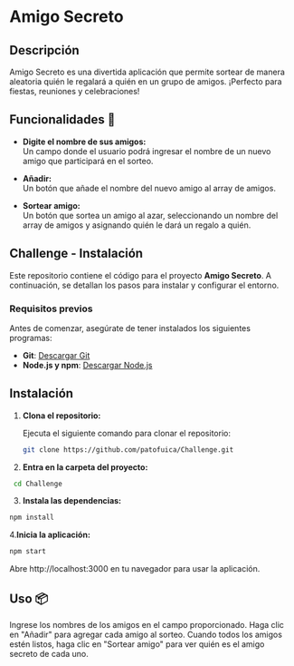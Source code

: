 # Amigo Secreto

## Descripción

Amigo Secreto es una divertida aplicación que permite sortear de manera aleatoria quién le regalará a quién en un grupo de amigos. ¡Perfecto para fiestas, reuniones y celebraciones!

## Funcionalidades 🤖

- **Digite el nombre de sus amigos:**  
  Un campo donde el usuario podrá ingresar el nombre de un nuevo amigo que participará en el sorteo.

- **Añadir:**  
  Un botón que añade el nombre del nuevo amigo al array de amigos.

- **Sortear amigo:**  
  Un botón que sortea un amigo al azar, seleccionando un nombre del array de amigos y asignando quién le dará un regalo a quién.

## Challenge - Instalación

Este repositorio contiene el código para el proyecto **Amigo Secreto**. A continuación, se detallan los pasos para instalar y configurar el entorno.

### Requisitos previos

Antes de comenzar, asegúrate de tener instalados los siguientes programas:

- **Git**: [Descargar Git](https://git-scm.com/)
- **Node.js y npm**: [Descargar Node.js](https://nodejs.org/)

## Instalación

1. **Clona el repositorio:**

   Ejecuta el siguiente comando para clonar el repositorio:

   ```bash
   git clone https://github.com/patofuica/Challenge.git

   ```

2. **Entra en la carpeta del proyecto:**

```bash
 cd Challenge
```

3. **Instala las dependencias:**

```bash
npm install

```

4.**Inicia la aplicación:**

```bash
npm start

```

Abre http://localhost:3000 en tu navegador para usar la aplicación.

## Uso 📦
Ingrese los nombres de los amigos en el campo proporcionado.
Haga clic en "Añadir" para agregar cada amigo al sorteo.
Cuando todos los amigos estén listos, haga clic en "Sortear amigo" para ver quién es el amigo secreto de cada uno.






